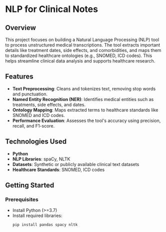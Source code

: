 # NLP for Clinical Notes

## Overview
This project focuses on building a Natural Language Processing (NLP) tool to process unstructured medical transcriptions. The tool extracts important details like treatment dates, side effects, and comorbidities, and maps them to standardized healthcare ontologies (e.g., SNOMED, ICD codes). This helps streamline clinical data analysis and supports healthcare research.

## Features
- **Text Preprocessing**: Cleans and tokenizes text, removing stop words and punctuation.
- **Named Entity Recognition (NER)**: Identifies medical entities such as treatments, side effects, and dates.
- **Ontology Mapping**: Maps extracted terms to healthcare standards like SNOMED and ICD codes.
- **Performance Evaluation**: Assesses the tool's accuracy using precision, recall, and F1-score.

## Technologies Used
- **Python**
- **NLP Libraries**: spaCy, NLTK
- **Datasets**: Synthetic or publicly available clinical text datasets
- **Healthcare Standards**: SNOMED, ICD codes

## Getting Started
### Prerequisites
- Install Python (>=3.7)  
- Install required libraries:
  ```bash
  pip install pandas spacy nltk
